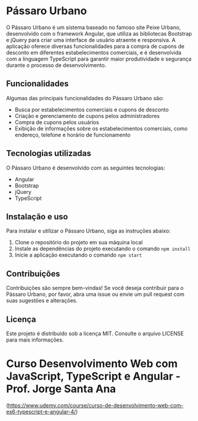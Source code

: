 # Pássaro Urbano

O Pássaro Urbano é um sistema baseado no famoso site Peixe Urbano, desenvolvido com o framework Angular, que utiliza as bibliotecas Bootstrap e jQuery para criar uma interface de usuário atraente e responsiva. A aplicação oferece diversas funcionalidades para a compra de cupons de desconto em diferentes estabelecimentos comerciais, e é desenvolvida com a linguagem TypeScript para garantir maior produtividade e segurança durante o processo de desenvolvimento.

## Funcionalidades

Algumas das principais funcionalidades do Pássaro Urbano são:

- Busca por estabelecimentos comerciais e cupons de desconto
- Criação e gerenciamento de cupons pelos administradores
- Compra de cupons pelos usuários
- Exibição de informações sobre os estabelecimentos comerciais, como endereço, telefone e horário de funcionamento

## Tecnologias utilizadas

O Pássaro Urbano é desenvolvido com as seguintes tecnologias:

- Angular
- Bootstrap
- jQuery
- TypeScript

## Instalação e uso

Para instalar e utilizar o Pássaro Urbano, siga as instruções abaixo:

1.  Clone o repositório do projeto em sua máquina local
2.  Instale as dependências do projeto executando o comando `npm install`
3.  Inicie a aplicação executando o comando `npm start`

## Contribuições

Contribuições são sempre bem-vindas! Se você deseja contribuir para o Pássaro Urbano, por favor, abra uma issue ou envie um pull request com suas sugestões e alterações.

## Licença

Este projeto é distribuído sob a licença MIT. Consulte o arquivo LICENSE para mais informações.

# Curso Desenvolvimento Web com JavaScript, TypeScript e Angular - Prof. Jorge Santa Ana

(https://www.udemy.com/course/curso-de-desenvolvimento-web-com-es6-typescript-e-angular-4/)
